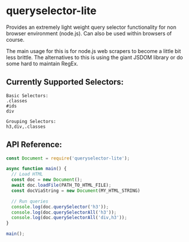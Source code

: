 # queryselector-lite

Provides an extremely light weight query selector functionality for non browser environment (node.js).
Can also be used within browsers of course.

The main usage for this is for node.js web scrapers to become a little bit less brittle. The alternatives to this is using the giant JSDOM library or do some hard to maintain RegEx.

## Currently Supported Selectors:
```
Basic Selectors:
.classes
#ids
div

Grouping Selectors:
h3,div,.classes
```

## API Reference:
```javascript
const Document = require('queryselector-lite');

async function main() {
  // Load HTML
  const doc = new Document();
  await doc.loadFile(PATH_TO_HTML_FILE);
  const docViaString = new Document(MY_HTML_STRING)

  // Run queries
  console.log(doc.querySelector('h3'));
  console.log(doc.querySelectorAll('h3'));
  console.log(doc.querySelectorAll('div,h3'));
}

main();
```